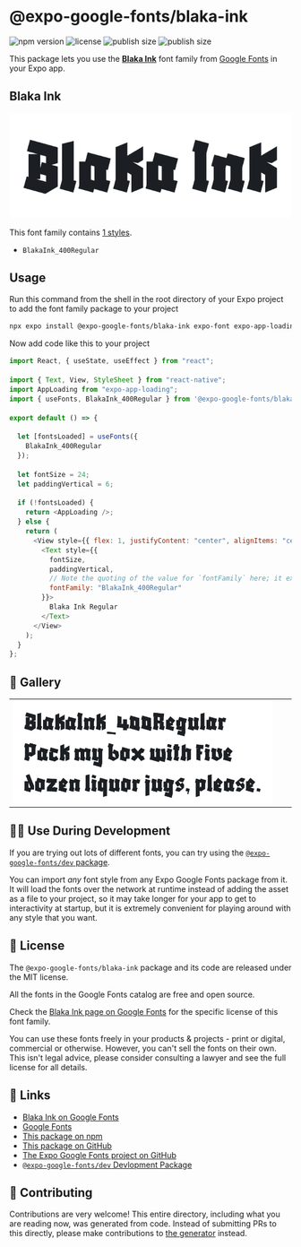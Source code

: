 # @expo-google-fonts/blaka-ink

![npm version](https://flat.badgen.net/npm/v/@expo-google-fonts/blaka-ink)
![license](https://flat.badgen.net/github/license/expo/google-fonts)
![publish size](https://flat.badgen.net/packagephobia/install/@expo-google-fonts/blaka-ink)
![publish size](https://flat.badgen.net/packagephobia/publish/@expo-google-fonts/blaka-ink)

This package lets you use the [**Blaka Ink**](https://fonts.google.com/specimen/Blaka+Ink) font family from [Google Fonts](https://fonts.google.com/) in your Expo app.

## Blaka Ink

![Blaka Ink](./font-family.png)

This font family contains [1 styles](#-gallery).

- `BlakaInk_400Regular`

## Usage

Run this command from the shell in the root directory of your Expo project to add the font family package to your project

```sh
npx expo install @expo-google-fonts/blaka-ink expo-font expo-app-loading
```

Now add code like this to your project

```js
import React, { useState, useEffect } from "react";

import { Text, View, StyleSheet } from "react-native";
import AppLoading from "expo-app-loading";
import { useFonts, BlakaInk_400Regular } from '@expo-google-fonts/blaka-ink';

export default () => {

  let [fontsLoaded] = useFonts({
    BlakaInk_400Regular
  });

  let fontSize = 24;
  let paddingVertical = 6;

  if (!fontsLoaded) {
    return <AppLoading />;
  } else {
    return (
      <View style={{ flex: 1, justifyContent: "center", alignItems: "center" }}>
        <Text style={{
          fontSize,
          paddingVertical,
          // Note the quoting of the value for `fontFamily` here; it expects a string!
          fontFamily: "BlakaInk_400Regular"
        }}>
          Blaka Ink Regular
        </Text>
      </View>
    );
  }
};
```

## 🔡 Gallery


||||
|-|-|-|
|![BlakaInk_400Regular](./BlakaInk_400Regular.ttf.png)||||


## 👩‍💻 Use During Development

If you are trying out lots of different fonts, you can try using the [`@expo-google-fonts/dev` package](https://github.com/expo/google-fonts/tree/master/font-packages/dev#readme).

You can import _any_ font style from any Expo Google Fonts package from it. It will load the fonts over the network at runtime instead of adding the asset as a file to your project, so it may take longer for your app to get to interactivity at startup, but it is extremely convenient for playing around with any style that you want.


## 📖 License

The `@expo-google-fonts/blaka-ink` package and its code are released under the MIT license.

All the fonts in the Google Fonts catalog are free and open source.

Check the [Blaka Ink page on Google Fonts](https://fonts.google.com/specimen/Blaka+Ink) for the specific license of this font family.

You can use these fonts freely in your products & projects - print or digital, commercial or otherwise. However, you can't sell the fonts on their own. This isn't legal advice, please consider consulting a lawyer and see the full license for all details.

## 🔗 Links

- [Blaka Ink on Google Fonts](https://fonts.google.com/specimen/Blaka+Ink)
- [Google Fonts](https://fonts.google.com/)
- [This package on npm](https://www.npmjs.com/package/@expo-google-fonts/blaka-ink)
- [This package on GitHub](https://github.com/expo/google-fonts/tree/master/font-packages/blaka-ink)
- [The Expo Google Fonts project on GitHub](https://github.com/expo/google-fonts)
- [`@expo-google-fonts/dev` Devlopment Package](https://github.com/expo/google-fonts/tree/master/font-packages/dev)

## 🤝 Contributing

Contributions are very welcome! This entire directory, including what you are reading now, was generated from code. Instead of submitting PRs to this directly, please make contributions to [the generator](https://github.com/expo/google-fonts/tree/master/packages/generator) instead.
